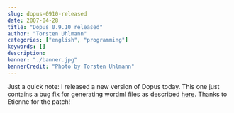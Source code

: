 ```yaml
---
slug: dopus-0910-released
date: 2007-04-28
title: "Dopus 0.9.10 released"
author: "Torsten Uhlmann"
categories: ["english", "programming"]
keywords: []
description:
banner: "./banner.jpg"
bannerCredit: "Photo by Torsten Uhlmann"
---
```


Just a quick note: I released a new version of Dopus today. This one just contains a bug fix for generating wordml files as described [here](http://issues.agynamix.de/default.php?dopus.4.48.5). Thanks to Etienne for the patch!

